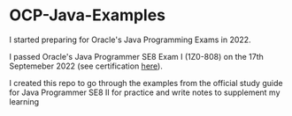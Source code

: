 # OCP-Java-Examples

I started preparing for Oracle's Java Programming Exams in 2022.

I passed Oracle's Java Programmer SE8 Exam I (1Z0-808) on the 17th Septemeber 2022 (see certification [here](https://catalog-education.oracle.com/pls/certview/sharebadge?id=EA07F7E87C58656C402C410B4210C568878D18157BE7312F361477BEF21C9D87)).

I created this repo to go through the examples from the official study guide for Java Programmer SE8 II for practice and write notes to supplement my learning

